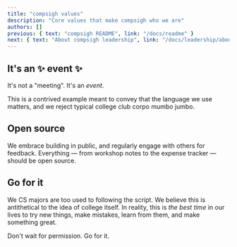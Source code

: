 ```yaml
---
title: "compsigh values"
description: "Core values that make compsigh who we are"
authors: []
previous: { text: "compsigh README", link: "/docs/readme" }
next: { text: "About compsigh leadership", link: "/docs/leadership/about" }
---
```


## It's an ✨ event ✨

It's not a "meeting". It's an *event*.

This is a contrived example meant to convey that the language we use matters, and we reject typical college club corpo mumbo jumbo.

## Open source

We embrace building in public, and regularly engage with others for feedback. Everything — from workshop notes to the expense tracker — should be open source.

## Go for it

We <CasesPreserver>CS</CasesPreserver> majors are too used to following the script. We believe this is antithetical to the idea of college itself. In reality, this is *the best time* in our lives to try new things, make mistakes, learn from them, and make something great.

Don't wait for permission. Go for it.
